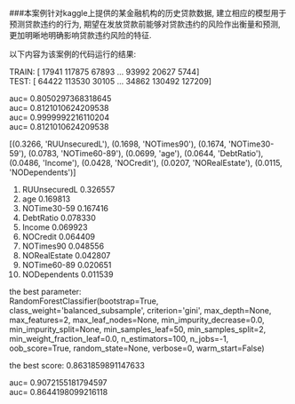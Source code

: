 ###本案例针对kaggle上提供的某金融机构的历史贷款数据, 建立相应的模型用于预测贷款违约的行为, 期望在发放贷款前能够对贷款违约的风险作出衡量和预测, 更加明晰地明确影响贷款违约风险的特征.

以下内容为该案例的代码运行的结果:

TRAIN: [ 17941 117875  67893 ...  93992  20627   5744]   
TEST: [ 64422 113530  30105 ...  34862 130492 127209]

auc= 0.8050297368318645  
auc= 0.8121010624209538  
auc= 0.9999992216110204  
auc= 0.8121010624209538  

[(0.3266, 'RUUnsecuredL'), (0.1698, 'NOTimes90'), (0.1674, 'NOTime30-59'), (0.0783, 'NOTime60-89'), (0.0699, 'age'), (0.0644, 'DebtRatio'), (0.0486, 'Income'), (0.0428, 'NOCredit'), (0.0207, 'NORealEstate'), (0.0115, 'NODependents')]

 1) RUUnsecuredL                   0.326557  
 2) age                            0.169813  
 3) NOTime30-59                    0.167416  
 4) DebtRatio                      0.078330  
 5) Income                         0.069923  
 6) NOCredit                       0.064409  
 7) NOTimes90                      0.048556  
 8) NORealEstate                   0.042807  
 9) NOTime60-89                    0.020651  
10) NODependents                   0.011539  

the best parameter:  
RandomForestClassifier(bootstrap=True, class_weight='balanced_subsample',
                       criterion='gini', max_depth=None, max_features=2,
                       max_leaf_nodes=None, min_impurity_decrease=0.0,
                       min_impurity_split=None, min_samples_leaf=50,
                       min_samples_split=2, min_weight_fraction_leaf=0.0,
                       n_estimators=100, n_jobs=-1, oob_score=True,
                       random_state=None, verbose=0, warm_start=False)  
                       
the best score: 0.8631859891147633  

auc= 0.9072155181794597  
auc= 0.8644198099216118